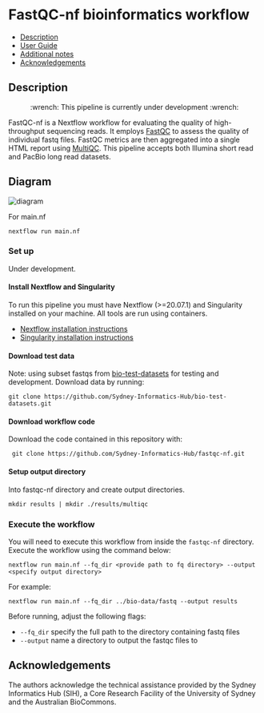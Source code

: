 # FastQC-nf bioinformatics workflow

 - [Description](#description)
 - [User Guide](#user-guide)
 - [Additional notes](#additional-notes)
 - [Acknowledgements](#acknowledgements)

## Description

<p align="center">
:wrench: This pipeline is currently under development :wrench:
</p>

FastQC-nf is a Nextflow workflow for evaluating the quality of high-throughput sequencing reads. It employs [FastQC](https://www.bioinformatics.babraham.ac.uk/projects/fastqc/) to assess the quality of individual fastq files. FastQC metrics are then aggregated into a single HTML report using [MultiQC](https://multiqc.info/). This pipeline accepts both Illumina short read and PacBio long read datasets. 

## Diagram 
![diagram](fastqcnf_wf.bmp)

For main.nf
```
nextflow run main.nf 
```

### Set up 

Under development.

#### Install Nextflow and Singularity

To run this pipeline you must have Nextflow (>=20.07.1) and Singularity installed on your machine. All tools are run using containers. 

* [Nextflow installation instructions](https://www.nextflow.io/docs/latest/getstarted.html)
* [Singularity installation instructions](https://docs.sylabs.io/guides/3.0/user-guide/installation.html)

#### Download test data 

Note: using subset fastqs from [bio-test-datasets](https://github.com/Sydney-Informatics-Hub/bio-test-datasets/tree/main#bio-test-datasets) for testing and development. Download data by running: 

```
git clone https://github.com/Sydney-Informatics-Hub/bio-test-datasets.git
```

#### Download workflow code 

Download the code contained in this repository with:

```
 git clone https://github.com/Sydney-Informatics-Hub/fastqc-nf.git
```

#### Setup output directory

Into fastqc-nf directory and create output directories. 

```
mkdir results | mkdir ./results/multiqc
```


### Execute the workflow 

You will need to execute this workflow from inside the `fastqc-nf` directory. Execute the workflow using the command below: 

```
nextflow run main.nf --fq_dir <provide path to fq directory> --output <specify output directory>
```

For example: 

```
nextflow run main.nf --fq_dir ../bio-data/fastq --output results
```

Before running, adjust the following flags:
* `--fq_dir` specify the full path to the directory containing fastq files
* `--output` name a directory to output the fastqc files to

## Acknowledgements

The authors acknowledge the technical assistance provided by the Sydney Informatics Hub (SIH), a Core Research Facility of the University of Sydney and the Australian BioCommons.
